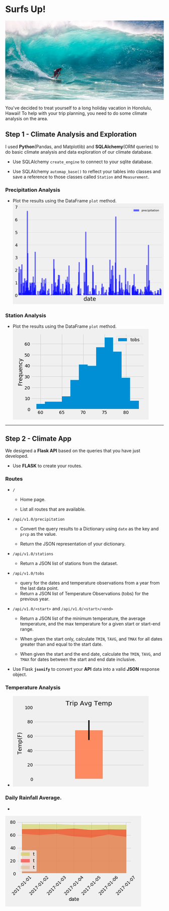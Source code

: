 # Surfs Up!

![surfs-up.jpeg](Charts/surfs-up.jpeg)

You've decided to treat yourself to a long holiday vacation in Honolulu, Hawaii! To help with your trip planning, you need to do some climate analysis on the area. 

## Step 1 - Climate Analysis and Exploration

I used **Python**(Pandas, and Matplotlib) and **SQLAlchemy**(ORM queries) to do basic climate analysis and data exploration of our climate database. 

* Use SQLAlchemy `create_engine` to connect to your sqlite database.

* Use SQLAlchemy `automap_base()` to reflect your tables into classes and save a reference to those classes called `Station` and `Measurement`.

### Precipitation Analysis
 * Plot the results using the DataFrame `plot` method.
   ![precipitation](Charts/precipitation.png)


### Station Analysis
 * Plot the results using the DataFrame `plot` method.
  ![frequency](Charts/frequency.png)

- - -

## Step 2 - Climate App

We designed a **Flask API** based on the queries that you have just developed.

* Use **FLASK** to create your routes.

### Routes

* `/`

  * Home page.

  * List all routes that are available.

* `/api/v1.0/precipitation`

  * Convert the query results to a Dictionary using `date` as the key and `prcp` as the value.

  * Return the JSON representation of your dictionary.

* `/api/v1.0/stations`

  * Return a JSON list of stations from the dataset.

* `/api/v1.0/tobs`
  * query for the dates and temperature observations from a year from the last data point.
  * Return a JSON list of Temperature Observations (tobs) for the previous year.

* `/api/v1.0/<start>` and `/api/v1.0/<start>/<end>`

  * Return a JSON list of the minimum temperature, the average temperature, and the max temperature for a given start or start-end range.

  * When given the start only, calculate `TMIN`, `TAVG`, and `TMAX` for all dates greater than and equal to the start date.

  * When given the start and the end date, calculate the `TMIN`, `TAVG`, and `TMAX` for dates between the start and end date inclusive.


* Use Flask **`jsonify`** to convert your **API** data into a valid **JSON** response object.


### Temperature Analysis
 * 
   ![temp](Charts/temp.png)

### Daily Rainfall Average.
 * 
  ![normals1](Charts/normals1.png)


